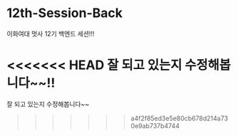# 12th-Session-Back
이화여대 멋사 12기 백엔드 세션!!!

<<<<<<< HEAD
잘 되고 있는지 수정해봅니다~~!!
=======
잘 되고 있는지 수정해봅니다~~  
>>>>>>> a4f2f85ed3e5e80cb678d214a730e9ab737b4744

